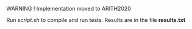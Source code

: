 WARNING ! 
Implementation moved to ARITH2020

Run *script.sh* to compile and run tests. Results are in the file **results.txt**
